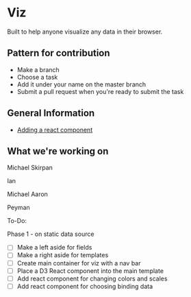 # Viz

Built to help anyone visualize any data in their browser.

## Pattern for contribution

- Make a branch
- Choose a task
- Add it under your name on the master branch
- Submit a pull request when you're ready to submit the task

## General Information

- [Adding a react component](doc/adding-a-react-component.md)

## What we're working on

Michael Skirpan

Ian

Michael Aaron

Peyman

To-Do:

Phase 1 - on static data source

- [ ] Make a left aside for fields
- [ ] Make a right aside for templates
- [ ] Create main container for viz with a nav bar
- [ ] Place a D3 React component into the main template
- [ ] Add react component for changing colors and scales
- [ ] Add react component for choosing binding data
